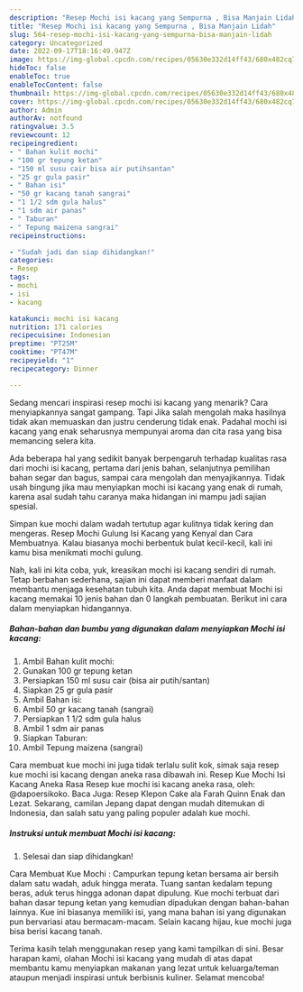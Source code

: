 ```yaml
---
description: "Resep Mochi isi kacang yang Sempurna , Bisa Manjain Lidah"
title: "Resep Mochi isi kacang yang Sempurna , Bisa Manjain Lidah"
slug: 564-resep-mochi-isi-kacang-yang-sempurna-bisa-manjain-lidah
category: Uncategorized
date: 2022-09-17T18:16:49.947Z
image: https://img-global.cpcdn.com/recipes/05630e332d14ff43/680x482cq70/mochi-isi-kacang-foto-resep-utama.jpg
hideToc: false
enableToc: true
enableTocContent: false
thumbnail: https://img-global.cpcdn.com/recipes/05630e332d14ff43/680x482cq70/mochi-isi-kacang-foto-resep-utama.jpg
cover: https://img-global.cpcdn.com/recipes/05630e332d14ff43/680x482cq70/mochi-isi-kacang-foto-resep-utama.jpg
author: Admin
authorAv: notfound
ratingvalue: 3.5
reviewcount: 12
recipeingredient:
- " Bahan kulit mochi"
- "100 gr tepung ketan"
- "150 ml susu cair bisa air putihsantan"
- "25 gr gula pasir"
- " Bahan isi"
- "50 gr kacang tanah sangrai"
- "1 1/2 sdm gula halus"
- "1 sdm air panas"
- " Taburan"
- " Tepung maizena sangrai"
recipeinstructions:

- "Sudah jadi dan siap dihidangkan!"
categories:
- Resep
tags:
- mochi
- isi
- kacang

katakunci: mochi isi kacang 
nutrition: 171 calories
recipecuisine: Indonesian
preptime: "PT25M"
cooktime: "PT47M"
recipeyield: "1"
recipecategory: Dinner

---
```



Sedang mencari inspirasi resep mochi isi kacang yang menarik? Cara menyiapkannya sangat gampang. Tapi Jika salah mengolah maka hasilnya tidak akan memuaskan dan justru cenderung tidak enak. Padahal mochi isi kacang yang enak seharusnya mempunyai aroma dan cita rasa yang bisa memancing selera kita.


Ada beberapa hal yang sedikit banyak berpengaruh terhadap kualitas rasa dari mochi isi kacang, pertama dari jenis bahan, selanjutnya pemilihan bahan segar dan bagus, sampai cara mengolah dan menyajikannya. Tidak usah bingung jika mau menyiapkan mochi isi kacang yang enak di rumah, karena asal sudah tahu caranya maka hidangan ini mampu jadi sajian spesial.

Simpan kue mochi dalam wadah tertutup agar kulitnya tidak kering dan mengeras. Resep Mochi Gulung Isi Kacang yang Kenyal dan Cara Membuatnya. Kalau biasanya mochi berbentuk bulat kecil-kecil, kali ini kamu bisa menikmati mochi gulung.


Nah, kali ini kita coba, yuk, kreasikan mochi isi kacang sendiri di rumah. Tetap berbahan sederhana, sajian ini dapat memberi manfaat dalam membantu menjaga kesehatan tubuh kita. Anda dapat membuat Mochi isi kacang memakai 10 jenis bahan dan 0 langkah pembuatan. Berikut ini cara dalam menyiapkan hidangannya.

<!--inarticleads1-->

##### Bahan-bahan dan bumbu yang digunakan dalam menyiapkan Mochi isi kacang:

1. Ambil  Bahan kulit mochi:
1. Gunakan 100 gr tepung ketan
1. Persiapkan 150 ml susu cair (bisa air putih/santan)
1. Siapkan 25 gr gula pasir
1. Ambil  Bahan isi:
1. Ambil 50 gr kacang tanah (sangrai)
1. Persiapkan 1 1/2 sdm gula halus
1. Ambil 1 sdm air panas
1. Siapkan  Taburan:
1. Ambil  Tepung maizena (sangrai)


Cara membuat kue mochi ini juga tidak terlalu sulit kok, simak saja resep kue mochi isi kacang dengan aneka rasa dibawah ini. Resep Kue Mochi Isi Kacang Aneka Rasa Resep kue mochi isi kacang aneka rasa, oleh: @dapoersikoko. Baca Juga: Resep Klepon Cake ala Farah Quinn Enak dan Lezat. Sekarang, camilan Jepang dapat dengan mudah ditemukan di Indonesia, dan salah satu yang paling populer adalah kue mochi. 

<!--inarticleads2-->

##### Instruksi untuk membuat Mochi isi kacang:


1. Selesai dan siap dihidangkan!

Cara Membuat Kue Mochi : Campurkan tepung ketan bersama air bersih dalam satu wadah, aduk hingga merata. Tuang santan kedalam tepung beras, aduk terus hingga adonan dapat dipulung. Kue mochi terbuat dari bahan dasar tepung ketan yang kemudian dipadukan dengan bahan-bahan lainnya. Kue ini biasanya memiliki isi, yang mana bahan isi yang digunakan pun bervariasi atau bermacam-macam. Selain kacang hijau, kue mochi juga bisa berisi kacang tanah. 

Terima kasih telah menggunakan resep yang kami tampilkan di sini. Besar harapan kami, olahan Mochi isi kacang yang mudah di atas dapat membantu kamu menyiapkan makanan yang lezat untuk keluarga/teman ataupun menjadi inspirasi untuk berbisnis kuliner. Selamat mencoba!
